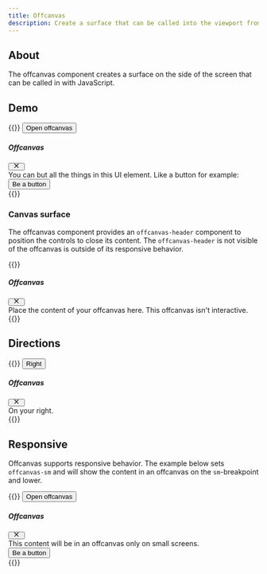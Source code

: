 ```yaml
---
title: Offcanvas
description: Create a surface that can be called into the viewport from the side.
---
```


## About
The offcanvas component creates a surface on the side of the screen that can be called in with JavaScript.

## Demo
{{<example>}}
<button class="btn btn-primary" type="button" data-mellow-toggle="offcanvas" data-mellow-target="#offCanvasDemo" aria-controls="offCanvasDemo">
  Open offcanvas
</button>

<div class="offcanvas offcanvas-start" tabindex="-1" id="offCanvasDemo" aria-labelledby="offCanvasDemoLabel">
  <div class="offcanvas-header">
    <h5 class="offcanvas-title" id="offCanvasDemoLabel">Offcanvas</h5>
    <button type="button" class="btn-close" data-mellow-dismiss="offcanvas" data-mellow-target="#offCanvasDemo" aria-label="Close">
      <svg xmlns="http://www.w3.org/2000/svg" viewBox="0 0 20 16" fill="currentColor" style="height: 1em; margin-top: -.25rem;"><path fill-rule="evenodd" d="m11.06 8 3.89 3.89c.3.3.3.77 0 1.06-.3.3-.77.3-1.06 0L10 9.06l-3.89 3.89c-.3.3-.77.3-1.06 0a.75.75 0 0 1 0-1.06L8.94 8 5.05 4.11a.75.75 0 0 1 1.06-1.06L10 6.94l3.89-3.89c.3-.3.77-.3 1.06 0 .3.3.3.77 0 1.06L11.06 8Z"/></svg>
    </button>
  </div>
  <div class="offcanvas-body">
    <div>
      You can but all the things in this UI element. Like a button for example:
    </div>
    <button class="btn btn-secondary mt-3" type="button">
      Be a button
    </button>
  </div>
</div>
{{</example>}}


### Canvas surface
The offcanvas component provides an `offcanvas-header` component to position the controls to close its content. The `offcanvas-header` is not visible of the offcanvas is outside of its responsive behavior.

{{<example class="docs-preview-offcanvas">}}
<div class="offcanvas offcanvas-start" tabindex="-1" id="offcanvas" aria-labelledby="offcanvasLabel">
  <div class="offcanvas-header">
    <h5 class="offcanvas-title" id="offcanvasLabel">Offcanvas</h5>
    <button type="button" class="btn-close" data-mellow-dismiss="offcanvas" data-mellow-target="#offcanvas" aria-label="Close">
      <svg xmlns="http://www.w3.org/2000/svg" viewBox="0 0 20 16" fill="currentColor" style="height: 1em; margin-top: -.25rem;"><path fill-rule="evenodd" d="m11.06 8 3.89 3.89c.3.3.3.77 0 1.06-.3.3-.77.3-1.06 0L10 9.06l-3.89 3.89c-.3.3-.77.3-1.06 0a.75.75 0 0 1 0-1.06L8.94 8 5.05 4.11a.75.75 0 0 1 1.06-1.06L10 6.94l3.89-3.89c.3-.3.77-.3 1.06 0 .3.3.3.77 0 1.06L11.06 8Z"/></svg>
    </button>
  </div>
  <div class="offcanvas-body">
    Place the content of your offcanvas here. This offcanvas isn't interactive.
  </div>
</div>
{{</example>}}

## Directions
{{<example>}}
<button class="btn btn-primary" type="button" data-mellow-toggle="offcanvas" data-mellow-target="#offCanvasEndDemo" aria-controls="offCanvasEndDemo">
  Right
</button>

<div class="offcanvas offcanvas-end" tabindex="-1" id="offCanvasEndDemo" aria-labelledby="offCanvasEndDemoLabel">
  <div class="offcanvas-header">
    <h5 class="offcanvas-title" id="offCanvasEndDemoLabel">Offcanvas</h5>
    <button type="button" class="btn-close" data-mellow-dismiss="offcanvas" data-mellow-target="#offCanvasEndDemo" aria-label="Close">
      <svg xmlns="http://www.w3.org/2000/svg" viewBox="0 0 20 16" fill="currentColor" style="height: 1em; margin-top: -.25rem;"><path fill-rule="evenodd" d="m11.06 8 3.89 3.89c.3.3.3.77 0 1.06-.3.3-.77.3-1.06 0L10 9.06l-3.89 3.89c-.3.3-.77.3-1.06 0a.75.75 0 0 1 0-1.06L8.94 8 5.05 4.11a.75.75 0 0 1 1.06-1.06L10 6.94l3.89-3.89c.3-.3.77-.3 1.06 0 .3.3.3.77 0 1.06L11.06 8Z"/></svg>
    </button>
  </div>
  <div class="offcanvas-body">
    <div>
      On your right.
    </div>
  </div>
</div>
{{</example>}}

## Responsive
Offcanvas supports responsive behavior. The example below sets `offcanvas-sm` and will show the content in an offcanvas on the `sm`-breakpoint and lower.

{{<example>}}
<button class="btn btn-primary" type="button" data-mellow-toggle="offcanvas" data-mellow-target="#offCanvasDemo" aria-controls="offCanvasDemo">
  Open offcanvas
</button>

<div class="offcanvas-sm offcanvas-start" tabindex="-1" id="offCanvasDemo" aria-labelledby="offCanvasDemoLabel">
  <div class="offcanvas-header">
    <h5 class="offcanvas-title" id="offCanvasDemoLabel">Offcanvas</h5>
    <button type="button" class="btn-close" data-mellow-dismiss="offcanvas" data-mellow-target="#offCanvasDemo" aria-label="Close">
      <svg xmlns="http://www.w3.org/2000/svg" viewBox="0 0 20 16" fill="currentColor" style="height: 1em; margin-top: -.25rem;"><path fill-rule="evenodd" d="m11.06 8 3.89 3.89c.3.3.3.77 0 1.06-.3.3-.77.3-1.06 0L10 9.06l-3.89 3.89c-.3.3-.77.3-1.06 0a.75.75 0 0 1 0-1.06L8.94 8 5.05 4.11a.75.75 0 0 1 1.06-1.06L10 6.94l3.89-3.89c.3-.3.77-.3 1.06 0 .3.3.3.77 0 1.06L11.06 8Z"/></svg>
    </button>
  </div>
  <div class="offcanvas-body">
    <div>
      This content will be in an offcanvas only on small screens.
    </div>
    <button class="btn btn-secondary mt-3" type="button">
      Be a button
    </button>
  </div>
</div>
{{</example>}}
